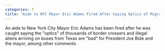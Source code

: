 ```yaml
---
categories: f
title: "Aide to NYC Mayor Eric Adams Fired After Saying Optics of Migrant Buses Bad for Biden"
---
```

An aide to New York City Mayor Eric Adams has been fired after he was caught saying the "optics" of thousands of border crossers and illegal aliens arriving on buses from Texas are "bad" for President Joe Bide and the mayor, among other comments.